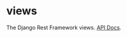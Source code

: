 # views

The Django Rest Framework views.
[API Docs](https://www.django-rest-framework.org/api-guide/views/).
